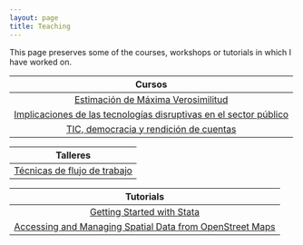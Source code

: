 ```yaml
---
layout: page
title: Teaching
---
```


This page preserves some of the courses, workshops or tutorials in which I have worked on.

<!--| Book |
| :---:  |
| [Dynamic Documents with Stata (Under Development)](training/dynamic-documents/dynamicdocs-stata.md)   |

| Talleres |
|:-------------:|
| [Inteligencia Artificial para el Analisis de Políticas Públicas](workshops/ia_politicas/ia_politicas.md) |-->

<!--| [Consumo de Datos para Toma de Decisiones](workshops/consumer/consumer.md)  |
| [Ciencias Sociales Computacionales](training/ciencias-sociales-computacionales.md)   |-->

| Cursos  |
|:-------------:|
| [Estimación de Máxima Verosimilitud](courses/mle/mle.md) |
| [Implicaciones de las tecnologías disruptivas en el sector público](courses/implicaciones_disruptivas/implicaciones_disruptivas.md) |
| [TIC, democracia y rendición de cuentas](courses/tic_democracia/tic_democracia.md)  |

| Talleres  |
|:-------------:|
| [Técnicas de flujo de trabajo](workshops/research/flujo-de-trabajo.md) |

| Tutorials  |
|:-------------:|
| [Getting Started with Stata](training/stata/stata.md)  |
| [Accessing and Managing Spatial Data from OpenStreet Maps](tutorials/getting-data-osm.md) |

<!--| [Learning Statistics with Simulations]()   |-->




<!-- NAVIGATION TOOLS
<a href="/teaching">Teaching Menu</a>
<a onclick="window.history.back()">Back</a>
[Home2]({{ site.url }}/)
<a href='{{site.url}}/'>Home3</a-->
